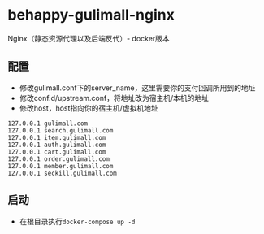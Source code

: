 # behappy-gulimall-nginx
Nginx（静态资源代理以及后端反代）- docker版本

## 配置

- 修改gulimall.conf下的server_name，这里需要你的支付回调所用到的地址
- 修改conf.d/upstream.conf，将地址改为宿主机/本机的地址
- 修改host，host指向你的宿主机/虚拟机地址
```agsl
127.0.0.1 gulimall.com
127.0.0.1 search.gulimall.com
127.0.0.1 item.gulimall.com
127.0.0.1 auth.gulimall.com
127.0.0.1 cart.gulimall.com
127.0.0.1 order.gulimall.com
127.0.0.1 member.gulimall.com
127.0.0.1 seckill.gulimall.com
```

## 启动

- 在根目录执行`docker-compose up -d`
